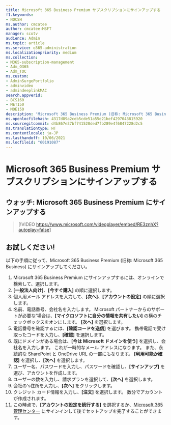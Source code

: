 ```yaml
---
title: Microsoft 365 Business Premium サブスクリプションにサインアップする
f1.keywords:
- NOCSH
ms.author: cmcatee
author: cmcatee-MSFT
manager: scotv
audience: Admin
ms.topic: article
ms.service: o365-administration
ms.localizationpriority: medium
ms.collection:
- M365-subscription-management
- Adm_O365
- Adm_TOC
ms.custom:
- AdminSurgePortfolio
- adminvideo
- admindeeplinkMAC
search.appverid:
- BCS160
- MET150
- MOE150
description: 'Microsoft 365 Business Premium (旧称: Microsoft 365 Business) のサインアップ方法を説明します。'
ms.openlocfilehash: 4317d89a2ceb5cde51a55e21bef4297043815920
ms.sourcegitcommit: d4b867e37bf741528ded7fb289e4f6847228d2c5
ms.translationtype: HT
ms.contentlocale: ja-JP
ms.lasthandoff: 10/06/2021
ms.locfileid: "60191087"
---
```

# <a name="sign-up-for-microsoft-365-business-premium-subscription"></a>Microsoft 365 Business Premium サブスクリプションにサインアップする

## <a name="watch-sign-up-for-microsoft-365-business-premium"></a>ウォッチ: Microsoft 365 Business Premium にサインアップする

> [!VIDEO https://www.microsoft.com/videoplayer/embed/RE3znhX?autoplay=false]

## <a name="try-it"></a>お試しください!

以下の手順に従って、Microsoft 365 Business Premium (旧称: Microsoft 365 Business) にサインアップしてください。

1. Microsoft 365 Business Premium にサインアップするには、オンラインで検索して、選択します。
2. **[一般法人向け]**、**[今すぐ購入]** の順に選択します。
3. 個人用メール アドレスを入力して、**[次へ]**、**[アカウントの設定]** の順に選択します。
4. 名前、電話番号、会社名を入力します。 Microsoft パートナーからのサポートが必要な&#39;場合は、**[マイクロソフトに自分の情報を共有したい]** の横のチェックボックスをオンにします。 **[次へ]** を選択します。
5. 電話番号を確認するには、**[確認コードを送信]** を選びます。 携帯電話で受け取ったコードを入力し、**[確認]** を選択します。
6. 既にドメインがある場合は、**[今は Microsoft ドメインを使う]** を選択し、会社名を入力します。 これが一時的なメール アドレスになります。 また、永続的な SharePoint と OneDrive URL の一部にもなります。 **[利用可能か確認]** を選択し、**[次へ]** を選択します。
7. ユーザー名、パスワードを入力し、パスワードを確認し、**[サインアップ]** を選び、アカウントを作成します。
8. ユーザーの数を入力し、請求プランを選択して、**[次へ]** を選択します。
9.  会社の&#39;s住所を入力し、**[次へ]** をクリックします。
10. クレジット カード情報を入力し、**[注文]** を選択します。 数分でアカウントが作成されます。
11. この時点で、**[アカウントの設定を続行する]** を選択するか、<a href="https://go.microsoft.com/fwlink/p/?linkid=2024339" target="_blank">Microsoft 365 管理センター</a> にサインインして後でセットアップを完了することができます。